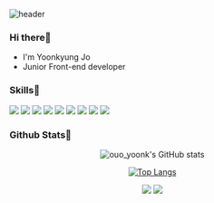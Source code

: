 ![header](https://capsule-render.vercel.app/api?type=waving&color=auto&height=300&section=header&text=Hello%20world&fontSize=90)

### Hi there👋

- I'm Yoonkyung Jo
- Junior Front-end developer

### Skills🚀

<img src="https://img.shields.io/badge/Javascript-F7DF1E?style=flat-square&logo=JavaScript&logoColor=white"/>
<img src="https://img.shields.io/badge/React.js-61DAFB?style=flat-square&logo=React&logoColor=white"/>
<img src="https://img.shields.io/badge/Reduxjs-764ABC?style=flat-square&logo=Redux&logoColor=white"/>
<img src="https://img.shields.io/badge/Vue.js-4FC08D?style=flat-square&logo=Vue.js&logoColor=white"/>
<img src="https://img.shields.io/badge/styled components-DB7093?style=flat-square&logo=styled-components&logoColor=white"/>
<img src="https://img.shields.io/badge/firebase-FFCA28?style=flat-square&logo=Firebase&logoColor=white"/>
<img src="https://img.shields.io/badge/spring boot-6DB33F?style=flat-square&logo=Spring Boot&logoColor=white"/>
<img src="https://img.shields.io/badge/Oracle-F80000?style=flat-square&logo=Oracle&logoColor=white"/>
<img src="https://img.shields.io/badge/MongoDB-47A248?tyle=flat-square&logo=MongoDB&logoColor=white"/>

<p>

### Github Stats🌼

<div align="center">

![ouo_yoonk's GitHub stats](https://github-readme-stats.vercel.app/api?username=yooooonk&show_icons=true&theme=radical)

[![Top Langs](https://github-readme-stats.vercel.app/api/top-langs/?username=yooooonk&layout=compact)](https://github.com/yooooonk/github-readme-stats)

</div>

<p align="center">
  <a href="https://velog.io/@ouo_yoonk"><img src="https://img.shields.io/badge/Blog-11B48A?style=flat-square&logo=Vimeo&logoColor=white&link=https://velog.io/@ouo_yoonk"/></a>  
  <a href="mailto:joyk9251@gmail.com"><img src="https://img.shields.io/badge/Gmail-d14836?style=flat-square&logo=Gmail&logoColor=white&link=joyk9251@gmail.com"/></a>
</p>
